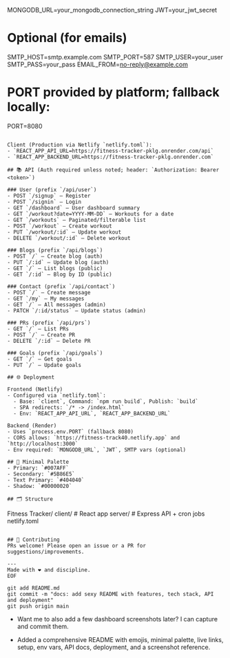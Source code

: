 MONGODB_URL=your_mongodb_connection_string
JWT=your_jwt_secret
# Optional (for emails)
SMTP_HOST=smtp.example.com
SMTP_PORT=587
SMTP_USER=your_user
SMTP_PASS=your_pass
EMAIL_FROM=no-reply@example.com
# PORT provided by platform; fallback locally:
PORT=8080
```

Client (Production via Netlify `netlify.toml`):
- `REACT_APP_API_URL=https://fitness-tracker-pklg.onrender.com/api`
- `REACT_APP_BACKEND_URL=https://fitness-tracker-pklg.onrender.com`

## 📚 API (Auth required unless noted; header: `Authorization: Bearer <token>`)

### User (prefix `/api/user`)
- POST `/signup` — Register
- POST `/signin` — Login
- GET `/dashboard` — User dashboard summary
- GET `/workout?date=YYYY-MM-DD` — Workouts for a date
- GET `/workouts` — Paginated/filterable list
- POST `/workout` — Create workout
- PUT `/workout/:id` — Update workout
- DELETE `/workout/:id` — Delete workout

### Blogs (prefix `/api/blogs`)
- POST `/` — Create blog (auth)
- PUT `/:id` — Update blog (auth)
- GET `/` — List blogs (public)
- GET `/:id` — Blog by ID (public)

### Contact (prefix `/api/contact`)
- POST `/` — Create message
- GET `/my` — My messages
- GET `/` — All messages (admin)
- PATCH `/:id/status` — Update status (admin)

### PRs (prefix `/api/prs`)
- GET `/` — List PRs
- POST `/` — Create PR
- DELETE `/:id` — Delete PR

### Goals (prefix `/api/goals`)
- GET `/` — Get goals
- PUT `/` — Update goals

## 🌐 Deployment

Frontend (Netlify)
- Configured via `netlify.toml`:
  - Base: `client`, Command: `npm run build`, Publish: `build`
  - SPA redirects: `/* -> /index.html`
  - Env: `REACT_APP_API_URL`, `REACT_APP_BACKEND_URL`

Backend (Render)
- Uses `process.env.PORT` (fallback 8080)
- CORS allows: `https://fitness-track40.netlify.app` and `http://localhost:3000`
- Env required: `MONGODB_URL`, `JWT`, SMTP vars (optional)

## 🎨 Minimal Palette
- Primary: `#007AFF`
- Secondary: `#5B86E5`
- Text Primary: `#404040`
- Shadow: `#00000020`

## 🗂️ Structure
```
Fitness Tracker/
  client/  # React app
  server/  # Express API + cron jobs
  netlify.toml
```

## 🤝 Contributing
PRs welcome! Please open an issue or a PR for suggestions/improvements.

---
Made with ❤️ and discipline.
EOF

git add README.md
git commit -m "docs: add sexy README with features, tech stack, API and deployment"
git push origin main
```

- Want me to also add a few dashboard screenshots later? I can capture and commit them.

- Added a comprehensive README with emojis, minimal palette, live links, setup, env vars, API docs, deployment, and a screenshot reference.
